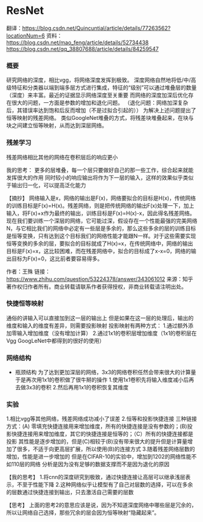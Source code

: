 # ResNet
翻译：https://blog.csdn.net/Quincuntial/article/details/77263562?locationNum=6 
资料：https://blog.csdn.net/mao_feng/article/details/52734438 
https://blog.csdn.net/qq_38807688/article/details/84259547 

### 概要

研究网络的深度，相比vgg，将网络深度发挥到极致。
深度网络自然地将低/中/高级特征和分类器以端到端多层方式进行集成，特征的“级别”可以通过堆叠层的数量（深度）来丰富。最近的证据显示网络深度至关重要
而网络的深度加深后优化存在很大的问题，一方面是参数的增加和退化问题。
（退化问题：网络加深复杂后，其错误率达到饱和后反而增加（不是过拟合引起的））
为解决上述问题提出了恒等映射的残差网络。
类似GoogleNet堆叠的方式，将残差块堆叠起来，在块与块之间建立恒等映射，从而达到深层网络。

### 残差学习

残差网络相比其他的网络在卷积层后的响应更小

我的思考：
更多的层堆叠，每一个层只要做好自己的那一些工作，综合起来就能发挥很大的作用
同时较小的响应输出将作为下一层的输入，这样的效果似乎类似于输出归一化，可以提高泛化能力

【摘抄】
网络输入是x，网络的输出是F(x)，网络要拟合的目标是H(x)，传统网络的训练目标是F(x)=H(x)。残差网络，则是把传统网络的输出F(x)处理一下，加上输入，将F(x)+x作为最终的输出，训练目标是F(x)=H(x)-x，因此得名残差网络。现在我们要训练一个深层的网络，它可能过深，假设存在一个性能最强的完美网络N，与它相比我们的网络中必定有一些层是多余的，那么这些多余的层的训练目标是恒等变换，只有达到这个目标我们的网络性能才能跟N一样。对于这些需要实现恒等变换的多余的层，要拟合的目标就成了H(x)=x，在传统网络中，网络的输出目标是F(x)=x，这比较困难，而在残差网络中，拟合的目标成了x-x=0，网络的输出目标为F(x)=0，这比前者要容易得多。 

作者：王殊 
链接：https://www.zhihu.com/question/53224378/answer/343061012 
来源：知乎 
著作权归作者所有。商业转载请联系作者获得授权，非商业转载请注明出处。 

### 快捷恒等映射

通俗的讲输入可以直接加到这一层的输出上
但是如果在这一层的处理后，输出的维度和输入的维度有差异，则需要投影映射
投影映射有两种方式：
1.通过额外添加零输入增加维度（没有增加计算）
2.通过1x1的卷积层增加维度（1x1的卷积层在Vgg GoogLeNet中都得到的很好的使用）

### 网络结构

+ 瓶颈结构
为了达到更加深层的网络，3x3的网络卷积任然会带来很大的计算量
于是再次用1x1的卷积做了很牛掰的操作
1.使用1x1卷积先将输入维度减小后再去做3x3的卷积
2.然后再用1x1的卷积恢复其维度

### 实验

1.相比vgg等其他网络，残差网络成功减小了误差
2.恒等和投影快捷连接
三种链接方式：(A) 零填充快捷连接用来增加维度，所有的快捷连接是没有参数的；(B)投影快捷连接用来增加维度，其它的快捷连接是恒等的；（C）所有的快捷连接都是投影
其性能是逐步增加的，但是(C)相较于(B)没有带来很大的提升但是计算量增加了很多，不适于向更高层扩展，所以使用(B)的连接方式
3.随着残差网络层数的增加，性能是进一步增加的
但是在CIFAR-10的实验中，增加到1202的网络性能不如110层的网络
分析是因为没有足够的数据支撑而不是因为退化的原因	


【我的思考】
1.将cnn的深度研究到极致，通过快捷连接让高层可以继承浅层表示，不至于性能下降
2.这种网络似乎让模型有了自己对层数的选择，可以在多余的层数通过快捷连接到输出，只去激活自己需要的层数

【思考】
上面的思考2的意思应该是说，因为不知道深度网络中哪些层是冗余的，所以让网络自己选择，那些冗余的层会因为恒等映射“隐藏起来”。
